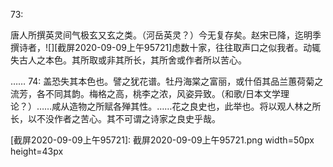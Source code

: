 73:

唐人所撰英灵间气极玄又玄之类。（河岳英灵？）今无复存矣。赵宋已降，迄明季撰诗者，![][截屏2020-09-09上午95721]虑数十家，往往取声口之似我者。动辄失古人之本色。其所取或非其所长，其所舍或作者所以苦心。

……
74:
盖恐失其本色也。譬之犹花谱。牡丹海棠之富丽，或什佰其品兰蕙荷菊之流芳，各不同其韵。梅格之高，桃李之浓，风姿异致。（和歌/日本文学理论？）……咸从造物之所赋各殚其性。……花之良史也，此举也。将以观人林之所长，以不没作者之苦心。其不可谓之诗家之良史乎哉。


[截屏2020-09-09上午95721]: 截屏2020-09-09上午95721.png width=50px height=43px
